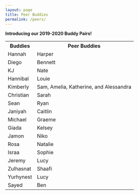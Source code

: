 ```yaml
---
layout: page
title: Peer Buddies
permalink: /peers/
---
```

**Introducing our 2019-2020 Buddy Pairs!**
<table cellspacing="0" cellpadding="0">
  <tr>
    <th>Buddies</th><th>Peer Buddies</th>
  </tr>
  <tr class="even">
    <td>Hannah</td><td>Harper</td>
  </tr>
  <tr>
    <td>Diego</td><td>Bennett</td>
  </tr>
  <tr>
    <td>KJ</td><td>Nate</td>
  </tr>
  <tr>
    <td>Hannibal</td><td>Louie</td>
  </tr>
  <tr>
    <td>Kimberly</td><td>Sam, Amelia, Katherine, and Alessandra</td>
  </tr>
  <tr>
    <td>Christian</td><td>Sarah</td>
  </tr>
  <tr>
    <td>Sean</td><td>Ryan</td>
  </tr>
  <tr>
    <td>Janiyah</td><td>Caitlin</td>
  </tr>
  <tr>
    <td>Michael</td><td>Graeme</td>
  </tr>
  <tr>
    <td>Giada</td><td>Kelsey</td>
  </tr>
  <tr>
    <td>Jamon</td><td>Niko</td>
  </tr>
  <tr>
    <td>Rosa</td><td>Natalie</td>
  </tr>
  <tr>
    <td>Israa</td><td>Sophie</td>
  </tr>
  <tr>
    <td>Jeremy</td><td>Lucy</td>
  </tr>
  <tr>
    <td>Zulhasnat</td><td>Shaafi</td>
  </tr>
  <tr>
    <td>Yurhynest</td><td>Lucy</td>
  </tr>
  <tr>
    <td>Sayed</td><td>Ben</td>
  </tr>
</table>
